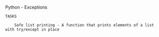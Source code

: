 Python - Exceptions

	TASKS

		Safe list printing - A function that prints elements of a list with try/except in place
